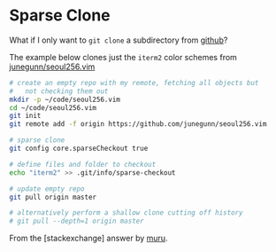 # Sparse Clone

What if I only want to `git clone` a subdirectory from [github](https://github.com)?

The example below clones just the `iterm2` color schemes from [junegunn/seoul256.vim](https://github.com/junegunn/seoul256.vim)

```sh
# create an empty repo with my remote, fetching all objects but
#   not checking them out
mkdir -p ~/code/seoul256.vim
cd ~/code/seoul256.vim
git init
git remote add -f origin https://github.com/junegunn/seoul256.vim

# sparse clone
git config core.sparseCheckout true

# define files and folder to checkout
echo "iterm2" >> .git/info/sparse-checkout

# update empty repo
git pull origin master

# alternatively perform a shallow clone cutting off history
# git pull --depth=1 origin master
```

From the [stackexchange] answer by [muru](http://unix.stackexchange.com/a/233335).

